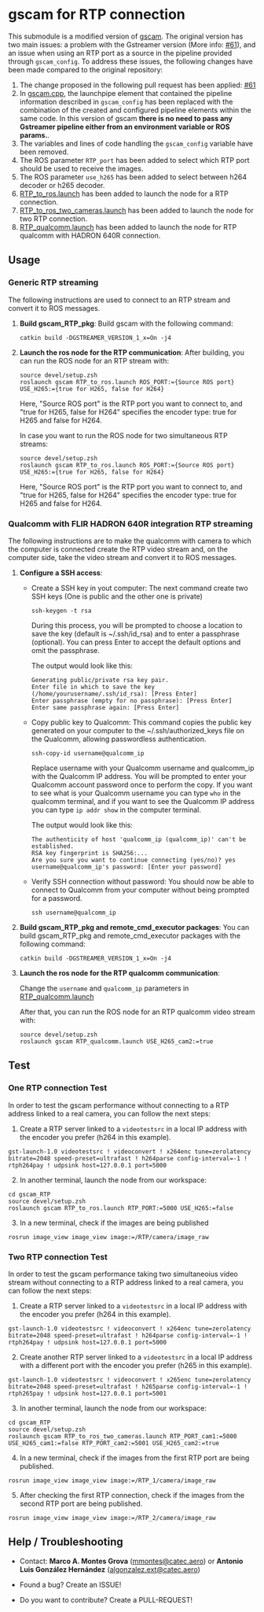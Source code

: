 # gscam for RTP connection

This submodule is a modified version of [gscam](https://github.com/ros-drivers/gscam).
The original version has two main issues: a problem with the Gstreamer version (More info: [#61](https://github.com/ros-drivers/gscam/pull/61)), and an issue when using an RTP port as a source in the pipeline provided through `gscam_config`. To address these issues, the following changes have been made compared to the original repository:

1. The change proposed in the following pull request has been applied: [#61](https://github.com/ros-drivers/gscam/pull/61)
2. In [gscam.cpp](src/gscam_RTP_pkg/src/src/gscam.cpp), the launchpipe element that contained the pipeline information described in `gscam_config` has been replaced with the combination of the created and configured pipeline elements within the same code. In this version of gscam **there is no need to pass any Gstreamer pipeline either from an environment variable or ROS params.**.
3. The variables and lines of code handling the `gscam_config` variable have been removed.
4. The ROS parameter `RTP_port` has been added to select which RTP port should be used to receive the images.
5. The ROS parameter `use_h265` has been added to select between h264 decoder or h265 decoder.
6. [RTP_to_ros.launch](src/gscam_RTP_pkg/src/examples/RTP_to_ros.launch) has been added to launch the node for a RTP connection.
7. [RTP_to_ros_two_cameras.launch](src/gscam_RTP_pkg/src/examples/RTP_to_ros_two_cameras.launch) has been added to launch the node for two RTP connection.
7. [RTP_qualcomm.launch](src/gscam_RTP_pkg/src/examples/RTP_to_ros.launch) has been added to launch the node for RTP qualcomm with HADRON 640R connection.

## Usage

### Generic RTP streaming

The following instructions are used to connect to an RTP stream and convert it to ROS messages. 

1.  **Build gscam_RTP_pkg**: Build gscam with the following command:
    ```
    catkin build -DGSTREAMER_VERSION_1_x=On -j4
    ```

2.  **Launch the ros node for the RTP communication**: After building, you can run the ROS node for an RTP stream with:
    ```
    source devel/setup.zsh
    roslaunch gscam RTP_to_ros.launch ROS_PORT:={Source ROS port} USE_H265:={true for H265, false for H264}
    ```
    Here, "Source ROS port" is the RTP port you want to connect to, and "true for H265, false for H264" specifies the encoder type: true for H265 and false for H264.

    In case you want to run the ROS node for two simultaneous RTP streams:
    ```
    source devel/setup.zsh
    roslaunch gscam RTP_to_ros.launch ROS_PORT:={Source ROS port} USE_H265:={true for H265, false for H264}
    ```
    Here, "Source ROS port" is the RTP port you want to connect to, and "true for H265, false for H264" specifies the encoder type: true for H265 and false for H264.

### Qualcomm with FLIR HADRON 640R integration RTP streaming

The following instructions are to make the qualcomm with camera to which the computer is connected create the RTP video stream and, on the computer side, take the video stream and convert it to ROS messages.

1. **Configure a SSH access**:
    - Create a SSH key in yout computer: The next command create two SSH keys (One is public and the other one is private)
        ```
        ssh-keygen -t rsa
        ```
        During this process, you will be prompted to choose a location to save the key (default is ~/.ssh/id_rsa) and to enter a passphrase (optional). You can press Enter to accept the default options and omit the passphrase.

        The output would look like this:
        ```
        Generating public/private rsa key pair.
        Enter file in which to save the key (/home/yourusername/.ssh/id_rsa): [Press Enter]
        Enter passphrase (empty for no passphrase): [Press Enter]
        Enter same passphrase again: [Press Enter]
        ```
    - Copy public key to Qualcomm: This command copies the public key generated on your computer to the ~/.ssh/authorized_keys file on the Qualcomm, allowing passwordless authentication.
        ```
        ssh-copy-id username@qualcomm_ip
        ```
        Replace username with your Qualcomm username and qualcomm_ip with the Qualcomm IP address. You will be prompted to enter your Qualcomm account password once to perform the copy. If you want to see what is your Qualcomm username you can type `who` in the qualcomm terminal, and if you want to see the Qualcomm IP address you can type `ip addr show` in the computer terminal.

        The output would look like this:
        ```
        The authenticity of host 'qualcomm_ip (qualcomm_ip)' can't be established.
        RSA key fingerprint is SHA256:...
        Are you sure you want to continue connecting (yes/no)? yes
        username@qualcomm_ip's password: [Enter your password]
        ```
    - Verify SSH connection without password: You should now be able to connect to Qualcomm from your computer without being prompted for a password.
        ```
        ssh username@qualcomm_ip
        ```

2. **Build gscam_RTP_pkg and remote_cmd_executor packages**:
    You can build gscam_RTP_pkg and remote_cmd_executor packages with the following command:
    ```
   catkin build -DGSTREAMER_VERSION_1_x=On -j4
    ```
3. **Launch the ros node for the RTP qualcomm communication**:
    
    Change the `username` and `qualcomm_ip` parameters in [RTP_qualcomm.launch](./src/gscam_RTP_pkg/src/examples/RTP_qualcomm.launch)
    
    After that, you can run the ROS node for an RTP qualcomm video stream with:
    ```
    source devel/setup.zsh
    roslaunch gscam RTP_qualcomm.launch USE_H265_cam2:=true
    ```


## Test

### One RTP connection Test

In order to test the gscam performance without connecting to a RTP address linked to a real camera, you can follow the next steps:

1. Create a RTP server linked to a `videotestsrc` in a local IP address with the encoder you prefer (h264 in this example).
```
gst-launch-1.0 videotestsrc ! videoconvert ! x264enc tune=zerolatency bitrate=2048 speed-preset=ultrafast ! h264parse config-interval=-1 ! rtph264pay ! udpsink host=127.0.0.1 port=5000
```

2. In another terminal, launch the node from our workspace:
```
cd gscam_RTP
source devel/setup.zsh
roslaunch gscam RTP_to_ros.launch RTP_PORT:=5000 USE_H265:=false
```

3. In a new terminal, check if the images are being published
```
rosrun image_view image_view image:=/RTP/camera/image_raw
```

### Two RTP connection Test

In order to test the gscam performance taking two simultaneoius video stream without connecting to a RTP address linked to a real camera, you can follow the next steps:

1. Create a RTP server linked to a `videotestsrc` in a local IP address with the encoder you prefer (h264 in this example).
```
gst-launch-1.0 videotestsrc ! videoconvert ! x264enc tune=zerolatency bitrate=2048 speed-preset=ultrafast ! h264parse config-interval=-1 ! rtph264pay ! udpsink host=127.0.0.1 port=5000
```

2. Create another RTP server linked to a `videotestsrc` in a local IP address with a different port with the encoder you prefer (h265 in this example).
```
gst-launch-1.0 videotestsrc ! videoconvert ! x265enc tune=zerolatency bitrate=2048 speed-preset=ultrafast ! h265parse config-interval=-1 ! rtph265pay ! udpsink host=127.0.0.1 port=5001
```

3. In another terminal, launch the node from our workspace:
```
cd gscam_RTP
source devel/setup.zsh
roslaunch gscam RTP_to_ros_two_cameras.launch RTP_PORT_cam1:=5000 USE_H265_cam1:=false RTP_PORT_cam2:=5001 USE_H265_cam2:=true
```

4. In a new terminal, check if the images from the first RTP port are being published.
```
rosrun image_view image_view image:=/RTP_1/camera/image_raw
```

5. After checking the first RTP connection, check if the images from the second RTP port are being published.
```
rosrun image_view image_view image:=/RTP_2/camera/image_raw
```

## Help / Troubleshooting

* Contact: **Marco A. Montes Grova** (mmontes@catec.aero) or **Antonio Luis González Hernández** (algonzalez.ext@catec.aero)

* Found a bug? Create an ISSUE!

* Do you want to contribute? Create a PULL-REQUEST!